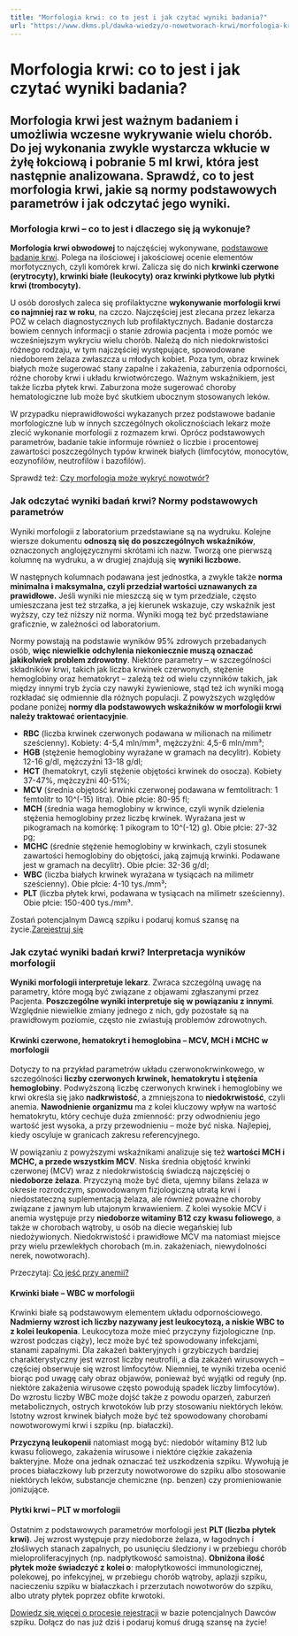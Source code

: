 ```yaml
---
title: "Morfologia krwi: co to jest i jak czytać wyniki badania?"
url: "https://www.dkms.pl/dawka-wiedzy/o-nowotworach-krwi/morfologia-krwi-co-to-jest-jak-czytac-wyniki-badania"
---
```


# Morfologia krwi: co to jest i jak czytać wyniki badania?

## Morfologia krwi jest ważnym badaniem i umożliwia wczesne wykrywanie wielu chorób. Do jej wykonania zwykle wystarcza wkłucie w żyłę łokciową i pobranie 5 ml krwi, która jest następnie analizowana. Sprawdź, co to jest morfologia krwi, jakie są normy podstawowych parametrów i jak odczytać jego wyniki.

### **Morfologia krwi – co to jest i dlaczego się ją wykonuje?**


**Morfologia krwi obwodowej** to najczęściej wykonywane, [podstawowe badanie krwi](https://www.dkms.pl/dawka-wiedzy/o-nowotworach-krwi/badanie-krwi-jak-sie-przygotowac-i-jak-czesto-je-wykonywac). Polega na ilościowej i jakościowej ocenie elementów morfotycznych, czyli komórek krwi. Zalicza się do nich **krwinki czerwone (erytrocyty), krwinki białe (leukocyty) oraz krwinki płytkowe lub płytki krwi (trombocyty).**


U osób dorosłych zaleca się profilaktyczne **wykonywanie morfologii krwi co najmniej raz w roku**, na czczo. Najczęściej jest zlecana przez lekarza POZ w celach diagnostycznych lub profilaktycznych. Badanie dostarcza bowiem cennych informacji o stanie zdrowia pacjenta i może pomóc we wcześniejszym wykryciu wielu chorób. Należą do nich niedokrwistości różnego rodzaju, w tym najczęściej występujące, spowodowane niedoborem żelaza zwłaszcza u młodych kobiet. Poza tym, obraz krwinek białych może sugerować stany zapalne i zakażenia, zaburzenia odporności, różne choroby krwi i układu krwiotwórczego. Ważnym wskaźnikiem, jest także liczba płytek krwi. Zaburzona może sugerować choroby hematologiczne lub może być skutkiem ubocznym stosowanych leków. 


W przypadku nieprawidłowości wykazanych przez podstawowe badanie morfologiczne lub w innych szczególnych okolicznościach lekarz może zlecić wykonanie morfologii z rozmazem krwi. Oprócz podstawowych parametrów, badanie takie informuje również o liczbie i procentowej zawartości poszczególnych typów krwinek białych (limfocytów, monocytów, eozynofilów, neutrofilów i bazofilów).


Sprawdź też: [Czy morfologia może wykryć nowotwór?](https://www.dkms.pl/dawka-wiedzy/o-nowotworach-krwi/czy-morfologia-moze-wykryc-nowotwor)


### **Jak odczytać wyniki badań krwi? Normy podstawowych parametrów**


Wyniki morfologii z laboratorium przedstawiane są na wydruku. Kolejne wiersze dokumentu **odnoszą się do poszczególnych wskaźników**, oznaczonych anglojęzycznymi skrótami ich nazw. Tworzą one pierwszą kolumnę na wydruku, a w drugiej znajdują się **wyniki liczbowe.**


W następnych kolumnach podawana jest jednostka, a zwykle także **norma minimalna i maksymalna, czyli przedział wartości uznawanych za prawidłowe.** Jeśli wyniki nie mieszczą się w tym przedziale, często umieszczana jest też strzałka, a jej kierunek wskazuje, czy wskaźnik jest wyższy, czy też niższy niż norma. Wyniki mogą też być przedstawiane graficznie, w zależności od laboratorium.


Normy powstają na podstawie wyników 95% zdrowych przebadanych osób, **więc niewielkie odchylenia niekoniecznie muszą oznaczać jakikolwiek problem zdrowotny**. Niektóre parametry – w szczególności składników krwi, takich jak liczba krwinek czerwonych, stężenie hemoglobiny oraz hematokryt – zależą też od wielu czynników takich, jak między innymi tryb życia czy nawyki żywieniowe, stąd też ich wyniki mogą rozkładać się odmiennie dla różnych populacji. Z powyższych względów podane poniżej **normy dla podstawowych wskaźników w morfologii krwi należy traktować orientacyjnie**.


* **RBC** (liczba krwinek czerwonych podawana w milionach na milimetr sześcienny). Kobiety: 4\-5,4 mln/mm³, mężczyźni: 4,5\-6 mln/mm³;
* **HGB** (stężenie hemoglobiny wyrażane w gramach na decylitr). Kobiety 12\-16 g/dl, mężczyźni 13\-18 g/dl;
* **HCT** (hematokryt, czyli stężenie objętości krwinek do osocza). Kobiety 37\-47%, mężczyźni 40\-51%;
* **MCV** (średnia objętość krwinki czerwonej podawana w femtolitrach: 1 femtolitr to 10^(\-15\) litra). Obie płcie: 80\-95 fl;
* **MCH** (średnia waga hemoglobiny w krwince, czyli wynik dzielenia stężenia hemoglobiny przez liczbę krwinek. Wyrażana jest w pikogramach na komórkę: 1 pikogram to 10^(\-12\) g). Obie płcie: 27\-32 pg;
* **MCHC** (średnie stężenie hemoglobiny w krwinkach, czyli stosunek zawartości hemoglobiny do objętości, jaką zajmują krwinki. Podawane jest w gramach na decylitr). Obie płcie: 32\-36 g/dl;
* **WBC** (liczba białych krwinek wyrażana w tysiącach na milimetr sześcienny). Obie płcie: 4\-10 tys./mm³;
* **PLT** (liczba płytek krwi, podawana w tysiącach na milimetr sześcienny). Obie płcie: 150\-400 tys./mm³.


Zostań potencjalnym Dawcą szpiku i podaruj komuś szansę na życie.[Zarejestruj się](/zarejestruj-sie-teraz "Zarejestruj sie teraz")
### **Jak czytać wyniki badań krwi? Interpretacja wyników morfologii**


**Wyniki morfologii interpretuje lekarz**. Zwraca szczególną uwagę na parametry, które mogą być związane z objawami zgłaszanymi przez Pacjenta. **Poszczególne wyniki interpretuje się w powiązaniu z innymi**. Względnie niewielkie zmiany jednego z nich, gdy pozostałe są na prawidłowym poziomie, często nie zwiastują problemów zdrowotnych.


#### Krwinki czerwone, hematokryt i hemoglobina – MCV, MCH i MCHC w morfologii


Dotyczy to na przykład parametrów układu czerwonokrwinkowego, w szczególności **liczby czerwonych krwinek, hematokrytu i stężenia hemoglobiny**. Podwyższoną liczbę czerwonych krwinek i hemoglobiny we krwi określa się jako **nadkrwistość**, a zmniejszona to **niedokrwistość**, czyli anemia. **Nawodnienie organizmu** ma z kolei kluczowy wpływ na wartość hematokrytu, który cechuje duża zmienność: przy odwodnieniu jego wartość jest wysoka, a przy przewodnieniu – może być niska. Najlepiej, kiedy oscyluje w granicach zakresu referencyjnego.


W powiązaniu z powyższymi wskaźnikami analizuje się też **wartości MCH i MCHC, a przede wszystkim MCV**. Niska średnia objętość krwinki czerwonej (MCV) wraz z niedokrwistością świadczą najczęściej o **niedoborze żelaza**. Przyczyną może być dieta, ujemny bilans żelaza w okresie rozrodczym, spowodowanym fizjologiczną utratą krwi i niedostateczną suplementacją żelaza, ale również poważne choroby związane z jawnym lub utajonym krwawieniem. Z kolei wysokie MCV i anemia występuje przy **niedoborze witaminy B12 czy kwasu foliowego**, a także w chorobach wątroby, u osób na diecie wegańskiej lub niedożywionych. Niedokrwistość i prawidłowe MCV ma natomiast miejsce przy wielu przewlekłych chorobach (m.in. zakażeniach, niewydolności nerek, nowotworach).


Przeczytaj: [Co jeść przy anemii?](https://www.dkms.pl/dawka-wiedzy/o-nowotworach-krwi/dieta-przy-niedokrwistosci-anemii-co-jesc-czego-unikac)


#### Krwinki białe – WBC w morfologii


Krwinki białe są podstawowym elementem układu odpornościowego. **Nadmierny wzrost ich liczby nazywany jest leukocytozą, a niskie WBC to z kolei leukopenia**. Leukocytoza może mieć przyczyny fizjologiczne (np. wzrost podczas ciąży), lecz może być też spowodowany infekcjami, stanami zapalnymi. Dla zakażeń bakteryjnych i grzybiczych bardziej charakterystyczny jest wzrost liczby neutrofili, a dla zakażeń wirusowych – częściej obserwuje się wzrost limfocytów. Niemniej, te wyniki trzeba ocenić biorąc pod uwagę cały obraz objawów, ponieważ być wyjątki od reguły (np. niektóre zakażenia wirusowe często powodują spadek liczby limfocytów). Do wzrostu liczby WBC może dojść także z powodu oparzeń, zaburzeń metabolicznych, ostrych krwotoków lub przy stosowaniu niektórych leków. Istotny wzrost krwinek białych może być też spowodowany chorobami nowotworowymi krwi i szpiku (np. białaczki).


**Przyczyną leukopenii** natomiast mogą być: niedobór witaminy B12 lub kwasu foliowego, zakażenia wirusowe i niektóre ciężkie zakażenia bakteryjne. Może ona jednak oznaczać też uszkodzenia szpiku. Wywołują je proces białaczkowy lub przerzuty nowotworowe do szpiku albo stosowanie niektórych leków, substancje chemiczne (np. benzen) czy promieniowanie jonizujące.


#### Płytki krwi – PLT w morfologii


Ostatnim z podstawowych parametrów morfologii jest **PLT (liczba płytek krwi)**. Jej wzrost występuje przy niedoborze żelaza, w łagodnych i złośliwych stanach zapalnych, po usunięciu śledziony i w przebiegu chorób mieloproliferacyjnych (np. nadpłytkowość samoistna). **Obniżona ilość płytek może świadczyć z kolei o**: małopłytkowości immunologicznej, polekowej, po infekcyjnej, w przebiegu chorób wątroby, aplazji szpiku, nacieczeniu szpiku w białaczkach i przerzutach nowotworów do szpiku, albo utraty płytek poprzez obfite krwotoki.


[Dowiedz się więcej o procesie rejestracji](https://www.dkms.pl/dawka-wiedzy/o-rejestracji) w bazie potencjalnych Dawców szpiku. Dołącz do nas już dziś i podaruj komuś drugą szansę na życie!


